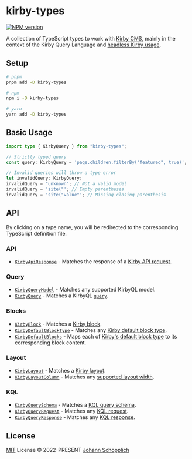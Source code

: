 # kirby-types

[![NPM version](https://img.shields.io/npm/v/kirby-types?color=a1b858&label=)](https://www.npmjs.com/package/kirby-types)

A collection of TypeScript types to work with [Kirby CMS](https://getkirby.com), mainly in the context of the Kirby Query Language and [headless Kirby usage](https://github.com/johannschopplich/kirby-headless).

## Setup

```bash
# pnpm
pnpm add -D kirby-types

# npm
npm i -D kirby-types

# yarn
yarn add -D kirby-types
```

## Basic Usage

```ts
import type { KirbyQuery } from "kirby-types";

// Strictly typed query
const query: KirbyQuery = 'page.children.filterBy("featured", true)';

// Invalid queries will throw a type error
let invalidQuery: KirbyQuery;
invalidQuery = "unknown"; // Not a valid model
invalidQuery = 'site("'; // Empty parentheses
invalidQuery = 'site("value"'; // Missing closing parenthesis
```

## API

By clicking on a type name, you will be redirected to the corresponding TypeScript definition file.

### API

- [`KirbyApiResponse`](./src/api.d.ts) - Matches the response of a [Kirby API request](https://getkirby.com/docs/reference/api).

### Query

- [`KirbyQueryModel`](./src/query.d.ts) - Matches any supported KirbyQL model.
- [`KirbyQuery`](./src/query.d.ts) - Matches a KirbyQL [`query`](https://getkirby.com/docs/guide/blueprints/query-language).

### Blocks

- [`KirbyBlock`](./src/blocks.d.ts) - Matches a [Kirby block](https://getkirby.com/docs/guide/page-builder).
- [`KirbyDefaultBlockType`](./src/blocks.d.ts) - Matches any [Kirby default block type](https://getkirby.com/docs/reference/panel/blocks).
- [`KirbyDefaultBlocks`](./src/blocks.d.ts) - Maps each of [Kirby's default block type](https://getkirby.com/docs/reference/panel/blocks) to its corresponding block content.

### Layout

- [`KirbyLayout`](./src/layout.d.ts) - Matches a [Kirby layout](https://getkirby.com/docs/reference/panel/fields/layout).
- [`KirbyLayoutColumn`](./src/layout.d.ts) - Matches any [supported layout width](https://getkirby.com/docs/reference/panel/fields/layout#defining-your-own-layouts__available-widths).

### KQL

- [`KirbyQuerySchema`](./src/kql.d.ts) - Matches a [KQL query schema](https://github.com/getkirby/kql).
- [`KirbyQueryRequest`](./src/kql.d.ts) - Matches any [KQL request](https://github.com/getkirby/kql).
- [`KirbyQueryResponse`](./src/kql.d.ts) - Matches any [KQL response](https://github.com/getkirby/kql).

## License

[MIT](./LICENSE) License © 2022-PRESENT [Johann Schopplich](https://github.com/johannschopplich)
